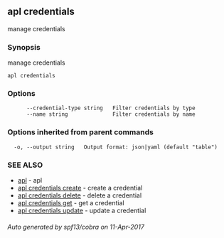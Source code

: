 ## apl credentials

manage credentials

### Synopsis


manage credentials

```
apl credentials
```

### Options

```
      --credential-type string   Filter credentials by type
      --name string              Filter credentials by name
```

### Options inherited from parent commands

```
  -o, --output string   Output format: json|yaml (default "table")
```

### SEE ALSO
* [apl](apl.md)	 - apl
* [apl credentials create](apl_credentials_create.md)	 - create a credential
* [apl credentials delete](apl_credentials_delete.md)	 - delete a credential
* [apl credentials get](apl_credentials_get.md)	 - get a credential
* [apl credentials update](apl_credentials_update.md)	 - update a credential

###### Auto generated by spf13/cobra on 11-Apr-2017
